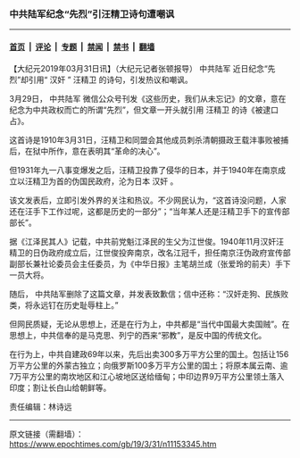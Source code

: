 ### 中共陆军纪念“先烈”引汪精卫诗句遭嘲讽

---

#### [首页](../../../..?n11153345) &nbsp;|&nbsp; [评论](../../../../../epoch-comment?n11153345) &nbsp;|&nbsp; [专题](../../../../../epoch-special?n11153345) &nbsp;|&nbsp; [禁闻](../../../../../epoch-news?n11153345) &nbsp;|&nbsp; [禁书](../../../../../books?n11153345) &nbsp;|&nbsp; [翻墙](https://github.com/gfw-breaker/nogfw/blob/master/README.md?n11153345)


<div class="post_content" id="artbody" itemprop="articleBody">
 <!-- article content begin -->
 <p>
  【大纪元2019年03月31日讯】（大纪元记者张顿报导）
  <ok href="https://www.epochtimes.com/gb/tag/%E4%B8%AD%E5%85%B1%E9%99%86%E5%86%9B.html">
   中共陆军
  </ok>
  近日纪念“先烈”却引用“
  <ok href="https://www.epochtimes.com/gb/tag/%E6%B1%89%E5%A5%B8.html">
   汉奸
  </ok>
  ”
  <ok href="https://www.epochtimes.com/gb/tag/%E6%B1%AA%E7%B2%BE%E5%8D%AB.html">
   汪精卫
  </ok>
  的诗句，引发热议和嘲讽。
 </p>
 <p>
  3月29日，
  <ok href="https://www.epochtimes.com/gb/tag/%E4%B8%AD%E5%85%B1%E9%99%86%E5%86%9B.html">
   中共陆军
  </ok>
  微信公众号刊发《这些历史，我们从未忘记》的文章，意在纪念为中共政权而亡的所谓“先烈”，但文章一开头就引用
  <ok href="https://www.epochtimes.com/gb/tag/%E6%B1%AA%E7%B2%BE%E5%8D%AB.html">
   汪精卫
  </ok>
  的诗《被逮口占》。
 </p>
 <p>
  这首诗是1910年3月31日，汪精卫和同盟会其他成员刺杀清朝摄政王载沣事败被捕后，在狱中所作，意在表明其“革命的决心”。
 </p>
 <p>
  但1931年九一八事变爆发之后，汪精卫投靠了侵华的日本，并于1940年在南京成立以汪精卫为首的伪国民政府，沦为日本
  <ok href="https://www.epochtimes.com/gb/tag/%E6%B1%89%E5%A5%B8.html">
   汉奸
  </ok>
  。
 </p>
 <p>
  该文发表后，立即引发外界的关注和热议。不少网民认为，“这首诗没问题，人家还在汪手下工作过呢，这都是历史的一部分”；“当年某人还是汪精卫手下的宣传部部长”。
 </p>
 <p>
  据《江泽民其人》记载，中共前党魁江泽民的生父为江世俊。1940年11月汉奸汪精卫的日伪政府成立后，江世俊投奔南京，改名江冠千，担任南京汪伪政府宣传部副部长兼社论委员会主任委员，为《中华日报》主笔胡兰成（张爱玲的前夫）手下一员大将。
 </p>
 <p>
  随后， 中共陆军删除了这篇文章，并发表致歉信；信中还称：“汉奸走狗、民族败类，将永远钉在历史耻辱柱上。”
 </p>
 <p>
  但网民质疑，无论从思想上，还是在行为上，中共都是“当代中国最大卖国贼”。在思想上，中共信奉的是马克思、列宁的西来“邪教”，是反中国的传统文化。
 </p>
 <p>
  在行为上，中共自建政69年以来，先后出卖300多万平方公里的国土。包括让156万平方公里的外蒙古独立；向俄罗斯100多万平方公里的国土；将原本属云南、逾7万平方公里的南坎地区和江心坡地区送给缅甸；中印边界9万平方公里领土落入印度；割让长白山给朝鲜等。
 </p>
 <p>
  责任编辑：林诗远
 </p>
 <p>
 </p>
 <!-- article content end -->
 <div id="below_article_ad">
 </div>
</div>


---

原文链接（需翻墙）：https://www.epochtimes.com/gb/19/3/31/n11153345.htm